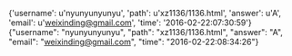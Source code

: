 {'username': u'nyunyunyunyu', 'path': u'xz1136/1136.html', 'answer': u'A', 'email': u'weixinding@gmail.com', 'time': '2016-02-22:07:30:59'}
{"username": "nyunyunyunyu", "path": "xz1136/1136.html", "answer": "A", "email": "weixinding@gmail.com", "time": "2016-02-22:08:34:26"}